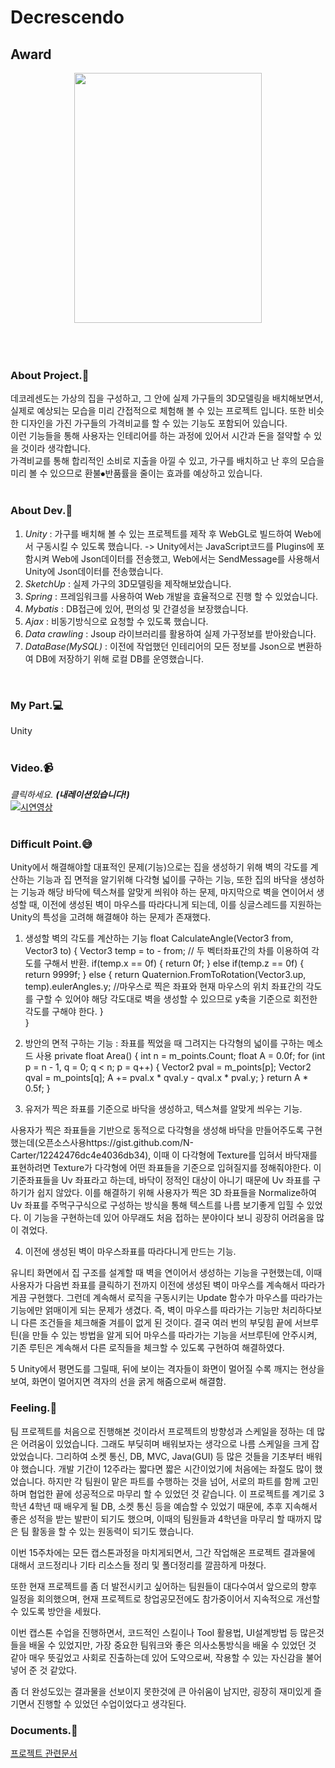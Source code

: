 # Decrescendo

## Award
<center><img src="https://user-images.githubusercontent.com/43705434/103533219-1193e000-4ed0-11eb-9770-e7b0a3757b36.jpg" width="300" height="400"></center>
<br>
<br>
<br>

### About Project.:two_men_holding_hands:
데코레센도는 가상의 집을 구성하고, 그 안에 실제 가구들의 3D모델링을 배치해보면서, 실제로 예상되는 모습을 미리 간접적으로 체험해 볼 수 있는 프로젝트 입니다.
또한 비슷한 디자인을 가진 가구들의 가격비교를 할 수 있는 기능도 포함되어 있습니다.<br>
이런 기능들을 통해 사용자는 인테리어를 하는 과정에 있어서 시간과 돈을 절약할 수 있을 것이라 생각합니다. <br>
가격비교를 통해 합리적인 소비로 지출을 아낄 수 있고, 가구를 배치하고 난 후의 모습을 미리 볼 수 있으므로 환불⦁반품률을 줄이는 효과를 예상하고 있습니다.<br>
<br>

### About Dev.:nut_and_bolt:
1. *Unity* : 가구를 배치해 볼 수 있는 프로젝트를 제작 후 WebGL로 빌드하여 Web에서 구동시킬 수 있도록 했습니다.
-> Unity에서는 JavaScript코드를 Plugins에 포함시켜 Web에 Json데이터를 전송했고, Web에서는 SendMessage를 사용해서 Unity에 Json데이터를 전송했습니다.
2. *SketchUp* : 실제 가구의 3D모델링을 제작해보았습니다.
3. *Spring* : 프레임워크를 사용하여 Web 개발을 효율적으로 진행 할 수 있었습니다.
4. *Mybatis* : DB접근에 있어, 편의성 및 간결성을 보장했습니다.
5. *Ajax* : 비동기방식으로 요청할 수 있도록 했습니다.
6. *Data crawling* : Jsoup 라이브러리를 활용하여 실제 가구정보를 받아왔습니다.
7. *DataBase(MySQL)* : 이전에 작업했던 인테리어의 모든 정보를 Json으로 변환하여 DB에 저장하기 위해 로컬 DB를 운영했습니다.
<br>

### My Part.:computer:
Unity<br>
<br>

### Video.:video_camera:
*클릭하세요.* ***(내레이션있습니다!)***<br>
[![시연영상](https://img.youtube.com/vi/ZylFNa6sgBA/0.jpg)](https://www.youtube.com/watch?v=ZylFNa6sgBA)<br>
<br>

### Difficult Point.:sweat_smile:
Unity에서 해결해야할 대표적인 문제(기능)으로는 집을 생성하기 위해 벽의 각도를 계산하는 기능과 집 면적을 알기위해 다각형 넓이를 구하는 기능, 또한 집의 바닥을 생성하는 기능과 해당 바닥에 텍스쳐를 알맞게 씌워야 하는 문제, 마지막으로 벽을 연이어서 생성할 때, 이전에 생성된 벽이 마우스를 따라다니게 되는데, 이를 싱글스레드를 지원하는 Unity의 특성을 고려해 해결해야 하는 문제가 존재했다.

1) 생성할 벽의 각도를 계산하는 기능
float CalculateAngle(Vector3 from, Vector3 to) {
        Vector3 temp = to - from;
   	 // 두 벡터좌표간의 차를 이용하여 각도를 구해서 반환.
        if(temp.x == 0f) {
            return 0f;
        } else if(temp.z == 0f) {
            return 9999f;
        } else {
            return Quaternion.FromToRotation(Vector3.up, temp).eulerAngles.y;
   	     //마우스로 찍은 좌표와 현재 마우스의 위치 좌표간의 각도를 구할 수 있어야 해당 	      각도대로 벽을 생성할 수 있으므로 y축을 기준으로 회전한 각도를 구해야 한다.
        }    
    }

2) 방안의 면적 구하는 기능 : 좌표를 찍었을 때 그려지는 다각형의 넓이를 구하는 메소드 사용
private float Area() {
      int n = m_points.Count;
      float A = 0.0f;
      for (int p = n - 1, q = 0; q < n; p = q++) {
         Vector2 pval = m_points[p];
         Vector2 qval = m_points[q];
         A += pval.x * qval.y - qval.x * pval.y;
      }
      return A * 0.5f;
   }

3) 유저가 찍은 좌표를 기준으로 바닥을 생성하고, 텍스쳐를 알맞게 씌우는 기능.

사용자가 찍은 좌표들을 기반으로 동적으로 다각형을 생성해 바닥을 만들어주도록 구현했는데(오픈소스사용https://gist.github.com/N-Carter/12242476dc4e4036db34), 이때 이 다각형에 Texture를 입혀서 바닥재를 표현하려면 Texture가 다각형에 어떤 좌표들을 기준으로 입혀질지를 정해줘야한다. 이 기준좌표들을 Uv 좌표라고 하는데, 바닥이 정적인 대상이 아니기 때문에 Uv 좌표를 구하기가 쉽지 않았다. 이를 해결하기 위해 사용자가 찍은 3D 좌표들을 Normalize하여 Uv 좌표를 주먹구구식으로 구성하는 방식을 통해 텍스트를 나름 보기좋게 입힐 수 있었다. 이 기능을 구현하는데 있어 아무래도 처음 접하는 분야이다 보니 굉장히 어려움을 많이 겪었다.

4) 이전에 생성된 벽이 마우스좌표를 따라다니게 만드는 기능.

유니티 화면에서 집 구조를 설계할 때 벽을 연이어서 생성하는 기능을 구현했는데, 이때 사용자가 다음번 좌표를 클릭하기 전까지 이전에 생성된 벽이 마우스를 계속해서 따라가게끔 구현했다. 그런데 계속해서 로직을 구동시키는 Update 함수가 마우스를 따라가는 기능에만 얽매이게 되는 문제가 생겼다. 즉, 벽이 마우스를 따라가는 기능만 처리하다보니 다른 조건들을 체크해줄 겨를이 없게 된 것이다. 결국 여러 번의 부딪힘 끝에 서브루틴(을 만들 수 있는 방법을 알게 되어 마우스를 따라가는 기능을 서브루틴에 안주시켜, 기존 루틴은 계속해서 다른 로직들을 체크할 수 있도록 구현하여 해결하였다.

5 Unity에서 평면도를 그릴때, 뒤에 보이는 격자들이 화면이 멀어질 수록 깨지는 현상을 보여, 화면이 멀어지면 격자의 선을 굵게 해줌으로써 해결함.

### Feeling.:pencil:
팀 프로젝트를 처음으로 진행해본 것이라서 프로젝트의 방향성과 스케일을 정하는 데 많은 어려움이 있었습니다. 그래도 부딪히며 배워보자는 생각으로 나름 스케일을 크게 잡았었습니다. 그리하여 소켓 통신, DB, MVC, Java(GUI) 등 많은 것들을 기초부터 배워야 했습니다. 개발 기간이 12주라는 짧다면 짧은 시간이었기에 처음에는 좌절도 많이 했었습니다. 하지만 각 팀원이 맡은 파트를 수행하는 것을 넘어, 서로의 파트를 함께 고민하며 협업한 끝에 성공적으로 마무리 할 수 있었던 것 같습니다. 이 프로젝트를 계기로 3학년 4학년 때 배우게 될 DB, 소켓 통신 등을 예습할 수 있었기 때문에, 추후 지속해서 좋은 성적을 받는 발판이 되기도 했으며, 이때의 팀원들과 4학년을 마무리 할 때까지 많은 팀 활동을 할 수 있는 원동력이 되기도 했습니다.<br>

이번 15주차에는 모든 캡스톤과정을 마치게되면서, 그간 작업해온 프로젝트 결과물에 대해서 코드정리나 기타 리소스들 정리 및 폴더정리를 깔끔하게 마쳤다.

또한 현재 프로젝트를 좀 더 발전시키고 싶어하는 팀원들이 대다수여서 앞으로의 향후 일정을 회의했으며, 현재 프로젝트로 창업공모전에도 참가중이어서 지속적으로 개선할 수 있도록 방안을 세웠다. 

이번 캡스톤 수업을 진행하면서, 코드적인 스킬이나 Tool 활용법, UI설계방법 등 많은것들을 배울 수 있었지만, 가장 중요한 팀워크와 좋은 의사소통방식을 배울 수 있었던 것 같아 매우 뜻깊었고 사회로 진출하는데 있어 도약으로써, 작용할 수 있는 자신감을 불어 넣어 준 것 같았다.

좀 더 완성도있는 결과물을 선보이지 못한것에 큰 아쉬움이 남지만, 굉장히 재미있게 즐기면서 진행할 수 있었던 수업이었다고 생각된다.
<br>

### Documents.:book:
[프로젝트 관련문서](https://github.com/tlagmltjq11/Capston_Documents)
